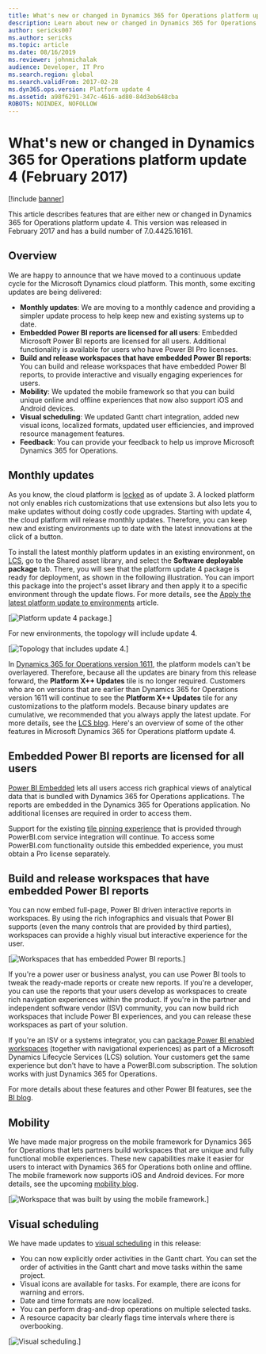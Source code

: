 ```yaml
---
title: What's new or changed in Dynamics 365 for Operations platform update 4 (February 2017)
description: Learn about new or changed in Dynamics 365 for Operations platform update 4. This version was released in February 2017.
author: sericks007
ms.author: sericks
ms.topic: article
ms.date: 08/16/2019
ms.reviewer: johnmichalak
audience: Developer, IT Pro
ms.search.region: global
ms.search.validFrom: 2017-02-28
ms.dyn365.ops.version: Platform update 4
ms.assetid: a98f6291-347c-4616-ad80-84d3eb648cba
ROBOTS: NOINDEX, NOFOLLOW
---
```


# What's new or changed in Dynamics 365 for Operations platform update 4 (February 2017)

[!include [banner](../../../finance/includes/banner.md)]

This article describes features that are either new or changed in Dynamics 365 for Operations platform update 4. This version was released in February 2017 and has a build number of 7.0.4425.16161.

## Overview

We are happy to announce that we have moved to a continuous update cycle for the Microsoft Dynamics cloud platform. This month, some exciting updates are being delivered:

- **Monthly updates**: We are moving to a monthly cadence and providing a simpler update process to help keep new and existing systems up to date.
- **Embedded Power BI reports are licensed for all users**: Embedded Microsoft Power BI reports are licensed for all users. Additional functionality is available for users who have Power BI Pro licenses.
- **Build and release workspaces that have embedded Power BI reports**: You can build and release workspaces that have embedded Power BI reports, to provide interactive and visually engaging experiences for users.
- **Mobility**: We updated the mobile framework so that you can build unique online and offline experiences that now also support iOS and Android devices.
- **Visual scheduling**: We updated Gantt chart integration, added new visual icons, localized formats, updated user efficiencies, and improved resource management features.
- **Feedback**: You can provide your feedback to help us improve Microsoft Dynamics 365 for Operations.

## Monthly updates

As you know, the cloud platform is [locked](whats-new-platform-update-3.md) as of update 3. A locked platform not only enables rich customizations that use extensions but also lets you to make updates without doing costly code upgrades. Starting with update 4, the cloud platform will release monthly updates. Therefore, you can keep new and existing environments up to date with the latest innovations at the click of a button.

To install the latest monthly platform updates in an existing environment, on [LCS](https://lcs.dynamics.com/), go to the Shared asset library, and select the **Software deployable package** tab. There, you will see that the platform update 4 package is ready for deployment, as shown in the following illustration. You can import this package into the project's asset library and then apply it to a specific environment through the update flows. For more details, see the [Apply the latest platform update to environments](../migration-upgrade/upgrade-latest-platform-update.md) article.

[![Platform update 4 package.](../../fin-ops/get-started/media/1111111-1024x171.png)]

For new environments, the topology will include update 4.

[![Topology that includes update 4.](../../fin-ops/get-started/media/2222222222.png)]

In [Dynamics 365 for Operations version 1611](whats-new-platform-update-3.md), the platform models can't be overlayered. Therefore, because all the updates are binary from this release forward, the **Platform X++ Updates** tile is no longer required. Customers who are on versions that are earlier than Dynamics 365 for Operations version 1611 will continue to see the **Platform X++ Updates** tile for any customizations to the platform models. Because binary updates are cumulative, we recommended that you always apply the latest update. For more details, see the [LCS blog](https://blogs.msdn.microsoft.com/lcs/2017/01/26/january-2017-release-notes/). Here's an overview of some of the other features in Microsoft Dynamics 365 for Operations platform update 4.

## Embedded Power BI reports are licensed for all users

[Power BI Embedded](../analytics/embed-power-bi-workspaces.md) lets all users access rich graphical views of analytical data that is bundled with Dynamics 365 for Operations applications. The reports are embedded in the Dynamics 365 for Operations application. No additional licenses are required in order to access them.

Support for the existing [tile pinning experience](/archive/blogs/dynamicsaxbi/pinning-power-bi-reports-to-dynamics-ax-client) that is provided through PowerBI.com service integration will continue. To access some PowerBI.com functionality outside this embedded experience, you must obtain a Pro license separately.

## Build and release workspaces that have embedded Power BI reports

You can now embed full-page, Power BI driven interactive reports in workspaces. By using the rich infographics and visuals that Power BI supports (even the many controls that are provided by third parties), workspaces can provide a highly visual but interactive experience for the user.

[![Workspaces that has embedded Power BI reports.](../../fin-ops/get-started/media/3333333333-1024x551.png)]

If you're a power user or business analyst, you can use Power BI tools to tweak the ready-made reports or create new reports. If you're a developer, you can use the reports that your users develop as workspaces to create rich navigation experiences within the product. If you're in the partner and independent software vendor (ISV) community, you can now build rich workspaces that include Power BI experiences, and you can release these workspaces as part of your solution.

If you're an ISV or a systems integrator, you can [package Power BI enabled workspaces](../analytics/power-bi-embedded-integration.md) (together with navigational experiences) as part of a Microsoft Dynamics Lifecycle Services (LCS) solution. Your customers get the same experience but don't have to have a PowerBI.com subscription. The solution works with just Dynamics 365 for Operations.

For more details about these features and other Power BI features, see the [BI blog](/archive/blogs/dynamicsaxbi/).

## Mobility

We have made major progress on the mobile framework for Dynamics 365 for Operations that lets partners build workspaces that are unique and fully functional mobile experiences. These new capabilities make it easier for users to interact with Dynamics 365 for Operations both online and offline. The mobile framework now supports iOS and Android devices. For more details, see the upcoming [mobility blog](/archive/blogs/Dynamics365forOperationsMobile/).

[![Workspace that was built by using the mobile framework.](../../fin-ops/get-started/media/444444444444-1024x533.png)]

## Visual scheduling

We have made updates to [visual scheduling](../user-interface/gantt-development-guide.md) in this release:

- You can now explicitly order activities in the Gantt chart. You can set the order of activities in the Gantt chart and move tasks within the same project.
- Visual icons are available for tasks. For example, there are icons for warning and errors.
- Date and time formats are now localized.
- You can perform drag-and-drop operations on multiple selected tasks.
- A resource capacity bar clearly flags time intervals where there is overbooking.

[![Visual scheduling.](../../fin-ops/get-started/media/55555555555-1024x539.png)]